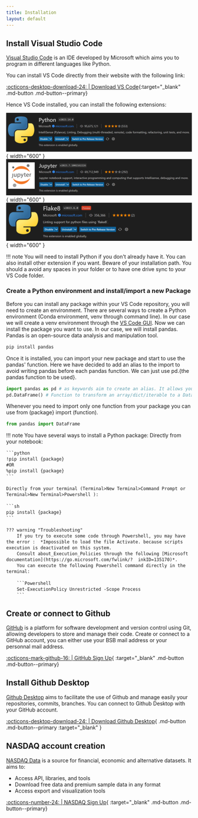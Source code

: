 ```yaml
---
title: Installation
layout: default
---
```


## Install Visual Studio Code

[Visual Studio Code](https://azure.microsoft.com/en-us/products/visual-studio-code/) is an IDE developed by Microsoft which aims you to program in different languages like Python.

You can install VS Code directly from their website with the following link:

[:octicons-desktop-download-24: | Download VS Code](https://code.visualstudio.com/download){:target="_blank" .md-button .md-button--primary}

Hence VS Code installed, you can install the following extensions:

![image](../assets/images/python-extension.png){ width="600" }
![image](../assets/images/jupyter-extension.png){ width="600" }
![image](../assets/images/flake8-extension.png){ width="600" }

!!! note
    You will need to install Python if you don't already have it. You can also install other extension if you want. Beware of your installation path. You should a avoid any spaces in your folder or to have one drive sync to your VS Code folder.

### Create a Python environment and install/import a new Package

Before you can install any package within your VS Code repository, you will need to create an environment.
There are several ways to create a Python environment (Conda environment, venv through command line). In our case we will create a venv environment through the [VS Code GUI](https://code.visualstudio.com/docs/python/environments#_creating-environments).
Now we can install the package you want to use. In our case, we will install pandas. Pandas is an open-source data analysis and manipulation tool.

```python
pip install pandas
```

Once it is installed, you can import your new package and start to use the pandas' function. Here we have decided to add an alias to the import to avoid writing pandas before each pandas function. We can just use pd.{the pandas function to be used}.

```python
import pandas as pd # as keywords aim to create an alias. It allows you to use the function shortcut instead of the whole name
pd.DataFrame() # Function to transform an array/dict/iterable to a DataFrame type
```

Whenever you need to import only one function from your package you can use from (package} import (function).

```python
from pandas import DataFrame
```

!!! note
    You have several ways to install a Python package:
    Directly from your notebook:

    ```python
    !pip install {package}
    #OR
    %pip install {package}
    ```

    Directly from your terminal (Terminal>New Terminal>Command Prompt or Terminal>New Terminal>Powershell ):

    ```sh
    pip install {package}
    ```

    ??? warning "Troubleshooting"
        If you try to execute some code through Powershell, you may have the error :  *Impossible to load the file Activate. because scripts execution is deactivated on this system.
        Consult about_Execution_Policies through the following [Microsoft documentation](https://go.microsoft.com/fwlink/?  inkID=135170)*.
        You can execute the following Powershell command directly in the terminal:

        ```Powershell
        Set-ExecutionPolicy Unrestricted -Scope Process
        ```

## Create or connect to Github

[GitHub](https://github.com/) is a platform for software development and version control using Git, allowing developers to store and manage their code. Create or connect to a GitHub account, you can either use your BSB mail address or your personnal mail address.

[:octicons-mark-github-16: | GitHub Sign Up](https://github.com/signup?ref_cta=Sign+up&ref_loc=header+logged+out&ref_page=%2F&source=header-home){ :target="_blank" .md-button .md-button--primary}

## Install Github Desktop

[Github Desktop](https://desktop.github.com/) aims to facilitate the use of Github and manage easily your repositories, commits, branches. You can connect to Github Desktop with your GitHub account.

[:octicons-desktop-download-24: | Download Github Desktop](https://desktop.github.com/){ .md-button .md-button--primary :target="_blank" }

## NASDAQ account creation

[NASDAQ Data](https://data.nasdaq.com/) is a source for financial, economic and alternative datasets. It aims to:

- Access API, libraries, and tools
- Download free data and premium sample data in any format
- Access export and visualization tools

[:octicons-number-24: | NASDAQ Sign Up](https://data.nasdaq.com/sign-up){ :target="_blank" .md-button .md-button--primary}

